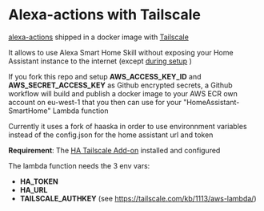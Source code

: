 # Alexa-actions with Tailscale

[alexa-actions](https://github.com/keatontaylor/alexa-actions) shipped in a docker image with [Tailscale](https://tailscale.com/)

It allows to use Alexa Smart Home Skill without exposing your Home Assistant instance to the internet (except <a href="user-content-account-linking">during setup</a> )

If you fork this repo and setup **AWS_ACCESS_KEY_ID** and **AWS_SECRET_ACCESS_KEY** as Github encrypted secrets, a Github workflow will build and publish a docker image to your AWS ECR own account on eu-west-1 that you then can use for your "HomeAssistant-SmartHome" Lambda function

Currently it uses a fork of haaska in order to use environnment variables instead of the config.json for the home assistant url and token

**Requirement**: The [HA Tailscale Add-on](https://github.com/hassio-addons/addon-tailscale) installed and configured

The lambda function needs the 3 env vars:
- **HA_TOKEN**
- **HA_URL**
- **TAILSCALE_AUTHKEY** (see https://tailscale.com/kb/1113/aws-lambda/)